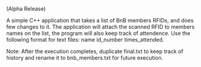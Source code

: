 (Alpha Release)

A simple C++ application that takes a list of BnB members RFIDs, and does few changes to it. The application will attach 
the scanned RFID to members names on the list, the program will also keep track of attendence. Use the following format for text files: name id_number times_attended.

Note: After the execution completes, duplicate final.txt to keep track of history and rename it to bnb_members.txt for future execution. 


